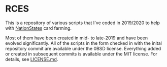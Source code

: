 # RCES

This is a repository of various scripts that I've coded in 2019/2020 to help
with [NationStates](https://www.nationstates.net) card farming.

Most of them have been created in mid- to late-2019 and have been evolved
significantly. All of the scripts in the form checked in with the inital
repository commit are available under the 0BSD license. Everything added or
created in subsequent commits is available under the MIT license. For details,
see [LICENSE.md](./LICENSE.md).
